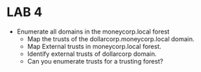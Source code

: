 # LAB 4 

- Enumerate all domains in the moneycorp.local forest
    - Map the trusts of the dollarcorp.moneycorp.local domain.
    - Map External trusts in moneycorp.local forest. 
    - Identify external trusts of dollarcorp domain. 
    - Can you enumerate trusts for a trusting forest?
